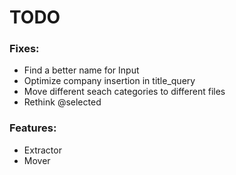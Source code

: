 # TODO
### Fixes:
* Find a better name for Input
* Optimize company insertion in title_query
* Move different seach categories to different files
* Rethink @selected

### Features:
* Extractor
* Mover
